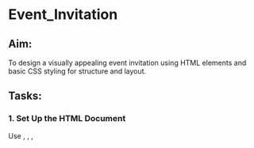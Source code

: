 # Event_Invitation
## Aim:
To design a visually appealing event invitation using HTML elements and basic CSS styling for structure and layout.

## Tasks:
### 1. Set Up the HTML Document
Use <!DOCTYPE html>, <html>, <head>, <title>, and <body>.

Set the title as "Event Invitation".

➤ CSS Styling:

Set background color for the body (e.g., light beige or pastel).

Apply font-family (e.g., sans-serif) for consistent typography.

### 2. Create the Invitation Container
Use a <div> with a class like invite-card to wrap the entire content.

➤ CSS Styling:

Set width, padding, border-radius, and a soft box-shadow.

Center the card using margin: auto and margin-top.

### 3. Add Event Title and Subtitle
Use <h1> for the event name (e.g., "Annual Alumni Meet").

Use <h3> for a subtitle (e.g., "Reconnect & Celebrate Together").

➤ CSS Styling:

Center the headings.

Use custom colors and spacing for visual emphasis.

### 4. Insert Date, Time, and Venue
Use <p> tags for:

Date (e.g., August 25, 2025)

Time (e.g., 6:00 PM onwards)

Venue (e.g., College Auditorium)

➤ CSS Styling:

Use bold text for labels (e.g., Date:).

Align text centrally or left with padding/margin adjustments.

### 5. Add an Image or Banner (Optional)
Use <img> for a decorative image or event logo.

➤ CSS Styling:

Use max-width: 100%, border-radius, and center alignment.

### 6. Add RSVP or Contact Info
Use a separate <div> or <footer> section.

Include contact name, phone number, or RSVP link.
## Html code:
```
<!DOCTYPE html>
<html>
    <head>
        <title>Event Invitation</title>
        <link href="style.css" rel="stylesheet">
    </head>
    <body>
        <div class="Invite-card">
            <h1>Alumni meet</h1>
            <h3>Reconnect & Celebrate together</h3>

            <p>
             We warmly welcome all our esteemed alumni to this special gathering. It’s a pleasure to have you back on campus, where countless memories were made and lifelong bonds began. Let’s cherish the past, celebrate the present, and look forward to a future filled with continued connection and success.  
            </p>
            <img src="alumi.jpeg" alt="Event banner" class="banner">
            <p>Date:May 22, 2025</p>
            <p>Time:5:00 pm onwards</p>
            <p>Venue:College Auditorium</p>
            <footer>
                <p>Phone:+91 6379266788/p>
                <p>Email:yogabharathi76@gmail.com</p>
            </footer>
        </div>
    </body>
</html>
```
## CCS code:
```
body {
    background-color:bisque;
    font-family: Arial, sans-serif;
    display: flex;          
    justify-content: center;   
    align-items: center;       
    height: 100vh;            
}

Invite-card {
    width: 80%;
    max-width: 700px;          
    padding: 20px;
    border-radius: 10px;
    box-shadow: 0 8px 20px rgba(0, 0, 0, 0.2);
    background-color: white;   
}
.banner {
    max-width: 40%;
    border-radius: 10px;
    margin-bottom: 20px;
}

h1, h3 {
    text-align: center;
    color:rebeccapurple;
    word-spacing: 5px;
}

p {
    text-align: center;
    line-height: 1.5;
}

img {
    border-radius: 50%;
    display: block;
    margin: 20px auto;
    max-width: 100%;
}

footer {
    background-color:lightblue;
    padding: 10px;
    font-size: smaller;
    text-align: center;
    border-radius: 0 0 10px 10px;
}

a {
    text-decoration: none;
}

label {
    font-weight: bold;
}
```
# Output:
![image](https://github.com/user-attachments/assets/cbed9fee-68dc-40dd-8da8-d3304ed1d460)

# Result:
The event invitation was successfully created using HTML for structure and CSS for styling. It features a clean, visually appealing design that effectively communicates the event details.
